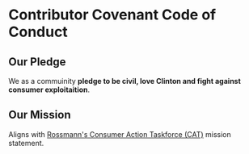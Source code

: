 # Contributor Covenant Code of Conduct

## Our Pledge

We as a commuinity **pledge to be civil, love Clinton and fight against consumer exploitaition**.

## Our Mission

Aligns with [Rossmann's Consumer Action Taskforce (CAT)](https://wiki.rossmanngroup.com/wiki/Mission_statement) mission
statement.